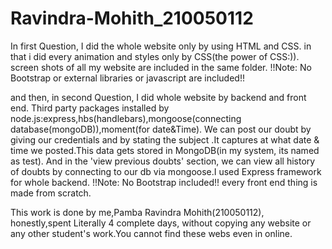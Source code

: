 # Ravindra-Mohith_210050112

In first Question, I did the whole website only by using HTML and CSS.
in that i did every animation and styles only by CSS(the power of CSS:)).
screen shots of all my website are included in the same folder.
!!Note: No Bootstrap or external libraries or javascript are included!!

and then, in second Question, I did whole website by backend and front end.
Third party packages installed by node.js:express,hbs(handlebars),mongoose(connecting database(mongoDB)),moment(for date&Time).
We can post our doubt by giving our credentials and by stating the subject .It captures at what date & time we posted.This data gets stored in MongoDB(in my system, its named as test). And in the 'view previous doubts' section, we can view all history of doubts by connecting to our db via mongoose.I used Express framework for whole backend.
!!Note: No Bootstrap included!!
every front end thing is made from scratch.

This work is done by me,Pamba Ravindra Mohith(210050112), honestly,spent Literally 4 complete days, without copying any website or any other student's work.You cannot find these webs even in online. 
